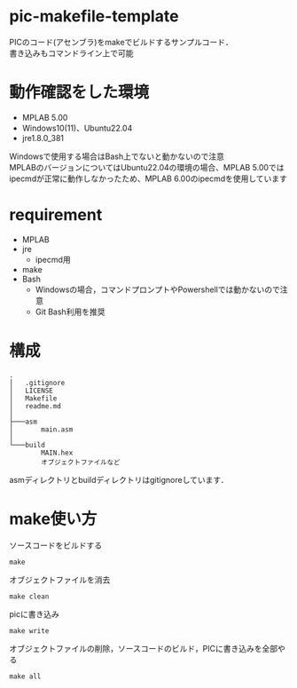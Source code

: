 # pic-makefile-template
PICのコード(アセンブラ)をmakeでビルドするサンプルコード．  
書き込みもコマンドライン上で可能  

# 動作確認をした環境
- MPLAB 5.00
- Windows10(11)、Ubuntu22.04
- jre1.8.0_381

Windowsで使用する場合はBash上でないと動かないので注意  
MPLABのバージョンについてはUbuntu22.04の環境の場合、MPLAB 5.00ではipecmdが正常に動作しなかったため、MPLAB 6.00のipecmdを使用しています  

# requirement
- MPLAB
- jre
  - ipecmd用
- make
- Bash
  - Windowsの場合，コマンドプロンプトやPowershellでは動かないので注意
  - Git Bash利用を推奨

# 構成
```
.
│   .gitignore
│   LICENSE
│   Makefile
│   readme.md
│
├───asm
│       main.asm
│
└───build
        MAIN.hex
        オブジェクトファイルなど
```
asmディレクトリとbuildディレクトリはgitignoreしています．

# make使い方

ソースコードをビルドする  
```
make
```

オブジェクトファイルを消去  
```
make clean
```

picに書き込み  
```
make write
```

オブジェクトファイルの削除，ソースコードのビルド，PICに書き込みを全部やる  
```
make all
```
